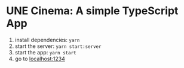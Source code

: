 # UNE Cinema: A simple TypeScript App

1. install dependencies: `yarn`
2. start the server: `yarn start:server`
3. start the app: `yarn start`
4. go to [localhost:1234](http://localhost:1234)
